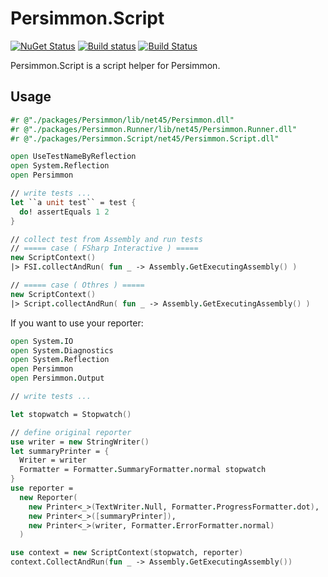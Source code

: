 # Persimmon.Script
[![NuGet Status](http://img.shields.io/nuget/v/Persimmon.Script.svg?style=flat)](https://www.nuget.org/packages/Persimmon.Script/)
[![Build status](https://ci.appveyor.com/api/projects/status/htqrush74ejmowh0/branch/master?svg=true)](https://ci.appveyor.com/project/pocketberserker/persimmon-script/branch/master)
[![Build Status](https://travis-ci.org/persimmon-projects/Persimmon.Script.svg?branch=master)](https://travis-ci.org/persimmon-projects/Persimmon.Script)

Persimmon.Script is a script helper for Persimmon.

## Usage

```fsharp
#r @"./packages/Persimmon/lib/net45/Persimmon.dll"
#r @"./packages/Persimmon.Runner/lib/net45/Persimmon.Runner.dll"
#r @"./packages/Persimmon.Script/net45/Persimmon.Script.dll"

open UseTestNameByReflection
open System.Reflection
open Persimmon

// write tests ...
let ``a unit test`` = test {
  do! assertEquals 1 2
}

// collect test from Assembly and run tests
// ===== case ( FSharp Interactive ) =====
new ScriptContext()
|> FSI.collectAndRun( fun _ -> Assembly.GetExecutingAssembly() )

// ===== case ( Othres ) =====
new ScriptContext()
|> Script.collectAndRun( fun _ -> Assembly.GetExecutingAssembly() )
```

If you want to use your reporter:

```fsharp
open System.IO
open System.Diagnostics
open System.Reflection
open Persimmon
open Persimmon.Output

// write tests ...

let stopwatch = Stopwatch()

// define original reporter
use writer = new StringWriter()
let summaryPrinter = {
  Writer = writer
  Formatter = Formatter.SummaryFormatter.normal stopwatch
}
use reporter =
  new Reporter(
    new Printer<_>(TextWriter.Null, Formatter.ProgressFormatter.dot),
    new Printer<_>([summaryPrinter]),
    new Printer<_>(writer, Formatter.ErrorFormatter.normal)
  )

use context = new ScriptContext(stopwatch, reporter)
context.CollectAndRun(fun _ -> Assembly.GetExecutingAssembly())
```

